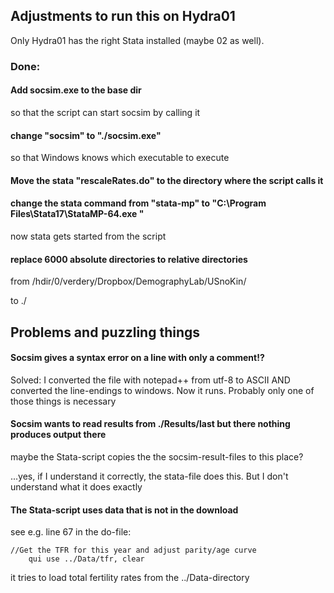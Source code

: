 ## Adjustments to run this on Hydra01

Only Hydra01 has the right Stata installed (maybe 02 as well).

### Done:

#### Add socsim.exe to the base dir

so that the script can start socsim by calling it

#### change "socsim" to "./socsim.exe"

so that Windows knows which executable to execute

#### Move the stata "rescaleRates.do" to the directory where the script calls it

#### change the stata command from "stata-mp" to "C:\Program Files\Stata17\StataMP-64.exe "
now stata gets started from the script

#### replace 6000 absolute directories to relative directories

from 
/hdir/0/verdery/Dropbox/DemographyLab/USnoKin/

to 
./



## Problems and puzzling things

#### Socsim gives a syntax error on a line with only a comment!?

Solved: I converted the file with notepad++ from utf-8 to ASCII AND converted the line-endings to windows. Now it runs. Probably only one of those things is necessary


#### Socsim wants to read results from ./Results/last but there nothing produces output there

maybe the Stata-script copies the the socsim-result-files to this place?

...yes, if I understand it correctly, the stata-file does this. But I don't understand what it does exactly

#### The Stata-script uses data that is not in the download

see e.g. line 67 in the do-file: 
```
//Get the TFR for this year and adjust parity/age curve
	qui use ../Data/tfr, clear
```
it tries to load total fertility rates from the ../Data-directory